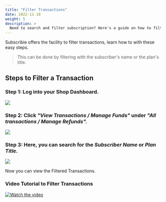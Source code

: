 ```yaml
---
title: "Filter Transactions"
date: 2022-11-18
weight: 5
description: >
  Need to search and filter subscription? Here's a guide on how to filter transactions.
---
```


Subscribie offers the facility to filter transactions, learn how to with these easy steps.

>This can be done by filtering with the subscriber's name or the plan's title.

## Steps to Filter a Transaction

### Step 1: Log into your Shop Dashboard.

![](https://subscribie.co.uk/blog/content/images/size/w1000/2022/11/image-64.png)

### Step 2: Click *"View Transactions / Manage Funds"* under *"All transactions / Manage Refunds".*

![](https://subscribie.co.uk/blog/content/images/size/w1000/2022/11/image-121.png)

### Step 3: Here, you can search for the *Subscriber Name* or *Plan Title.*

![](https://subscribie.co.uk/blog/content/images/size/w1000/2022/11/image-122.png)

Now you can view the Filtered Transactions.

### Video Tutorial to Filter Transactions

[![Watch the video](https://github.com/Subscribie/subscribie/assets/30567984/935cfe90-2a89-4225-8194-b8e3a3f7007f)](https://youtu.be/c3j2DAoxWDU)